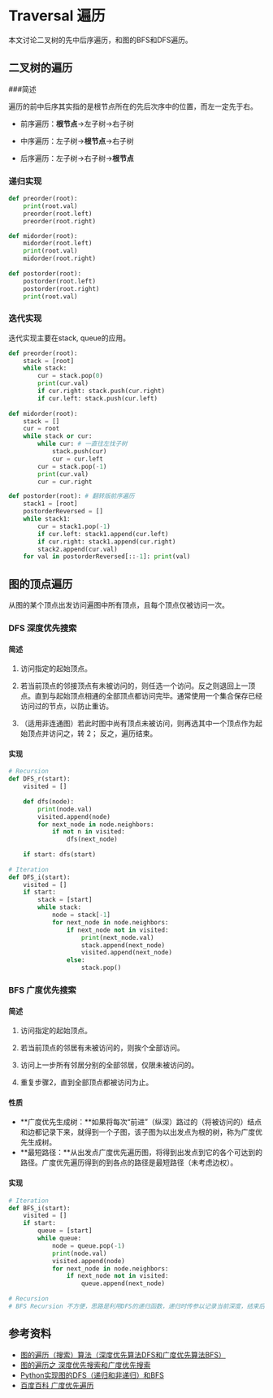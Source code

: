 # Traversal 遍历

本文讨论二叉树的先中后序遍历，和图的BFS和DFS遍历。

## 二叉树的遍历

###简述

遍历的前中后序其实指的是根节点所在的先后次序中的位置，而左一定先于右。

- 前序遍历：**根节点**->左子树->右子树

- 中序遍历：左子树->**根节点**->右子树

- 后序遍历：左子树->右子树->**根节点**

### 递归实现

```python
def preorder(root):
    print(root.val)
    preorder(root.left)
    preorder(root.right)

def midorder(root):
    midorder(root.left)
    print(root.val)
    midorder(root.right)
    
def postorder(root):
    postorder(root.left)
    postorder(root.right)
    print(root.val)
```

### 迭代实现

迭代实现主要在stack, queue的应用。 

```python
def preorder(root):
    stack = [root]
    while stack:
        cur = stack.pop(0)
        print(cur.val)
        if cur.right: stack.push(cur.right)
        if cur.left: stack.push(cur.left)
        
def midorder(root):
    stack = []
    cur = root
    while stack or cur:
        while cur: # 一直往左找子树
            stack.push(cur)
            cur = cur.left
        cur = stack.pop(-1)
        print(cur.val)
        cur = cur.right

def postorder(root): # 翻转版前序遍历
    stack1 = [root]
    postorderReversed = []
    while stack1:
        cur = stack1.pop(-1)
        if cur.left: stack1.append(cur.left)
        if cur.right: stack1.append(cur.right)
        stack2.append(cur.val)
    for val in postorderReversed[::-1]: print(val)
```

## 图的顶点遍历

从图的某个顶点出发访问遍图中所有顶点，且每个顶点仅被访问一次。

### DFS 深度优先搜索

#### 简述

1. 访问指定的起始顶点。

2. 若当前顶点的邻接顶点有未被访问的，则任选一个访问。反之则退回上一顶点。直到与起始顶点相通的全部顶点都访问完毕。通常使用一个集合保存已经访问过的节点，以防止重访。

3. （适用非连通图）若此时图中尚有顶点未被访问，则再选其中一个顶点作为起始顶点并访问之，转 2； 反之，遍历结束。

#### 实现

```python
# Recursion
def DFS_r(start):
    visited = []
    
    def dfs(node):
        print(node.val)
        visited.append(node)
        for next_node in node.neighbors:
            if not n in visited:
                dfs(next_node)
                
    if start: dfs(start)
        
# Iteration
def DFS_i(start):
    visited = []
    if start:
    	stack = [start]
    	while stack:
            node = stack[-1]
            for next_node in node.neighbors:
                if next_node not in visited:
                    print(next_node.val)
                    stack.append(next_node)
                    visited.append(next_node)
                else:
                    stack.pop()
```



### BFS 广度优先搜索

#### 简述

1. 访问指定的起始顶点。

2. 若当前顶点的邻居有未被访问的，则挨个全部访问。
3. 访问上一步所有邻居分别的全部邻居，仅限未被访问的。

4. 重复步骤2，直到全部顶点都被访问为止。

#### 性质

- **广度优先生成树：**如果将每次“前进”（纵深）路过的（将被访问的）结点和边都记录下来，就得到一个子图，该子图为以出发点为根的树，称为广度优先生成树。
- **最短路径：**从出发点广度优先遍历图，将得到出发点到它的各个可达到的路径。广度优先遍历得到的到各点的路径是最短路径（未考虑边权）。

#### 实现

```python
# Iteration
def BFS_i(start):
    visited = []
    if start:
    	queue = [start]
        while queue:
            node = queue.pop(-1)
            print(node.val)
            visited.append(node)
            for next_node in node.neighbors:
                if next_node not in visited:
                    queue.append(next_node)
                    
# Recursion
# BFS Recursion 不方便，思路是利用DFS的递归函数，递归时传参以记录当前深度，结束后按深度拼接
```



## 参考资料

- [图的遍历（搜索）算法（深度优先算法DFS和广度优先算法BFS）](https://www.cnblogs.com/kubixuesheng/p/4399705.html)
- [图的遍历之 深度优先搜索和广度优先搜索](https://www.cnblogs.com/skywang12345/p/3711483.html)
- [Python实现图的DFS（递归和非递归）和BFS](https://blog.csdn.net/weixin_40314737/article/details/80893507)
- [百度百科 广度优先遍历](https://baike.baidu.com/item/%E5%B9%BF%E5%BA%A6%E4%BC%98%E5%85%88%E9%81%8D%E5%8E%86)

